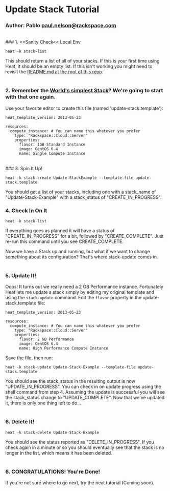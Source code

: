 # Update Stack Tutorial
### Author: Pablo <paul.nelson@rackspace.com>
</br>
### 1. >>Sanity Check<< Local Env

```shell
heat -k stack-list
```

This should return a list of all of your stacks. If this is your first time using Heat, it should be an empty list. If this isn't working you might need to revisit the [README.md at the root of this repo](/).
</br>
</br>
### 2. Remember the [World's simplest Stack](/101.Hello-Compute)? We're going to start with that one again.

Use your favorite editor to create this file (named 'update-stack.template'):

```shell
heat_template_version: 2013-05-23

resources:
  compute_instance: # You can name this whatever you prefer
    type: "Rackspace::Cloud::Server"
    properties:
      flavor: 1GB Standard Instance
      image: CentOS 6.4
      name: Single Compute Instance
```
</br>
### 3. Spin It Up!

```shell
heat -k stack-create Update-StackExample --template-file update-stack.template
```

You should get a list of your stacks, including one with a stack_name of "Update-Stack-Example" with a stack_status of "CREATE_IN_PROGRESS".
</br>
### 4. Check In On It

```shell
heat -k stack-list
```

If everything goes as planned it will have a status of "CREATE_IN_PROGRESS" for a bit, followed by "CREATE_COMPLETE". Just re-run this command until you see CREATE_COMPLETE.

Now we have a Stack up and running, but what if we want to change something about its configuration? That's where stack-update comes in.
</br>
</br>
### 5. Update It!

Oops! It turns out we really need a 2 GB Performance instance. Fortunately Heat lets me update a stack simply by editing my original template and using the `stack-update` command. Edit the `flavor` property in the update-stack.template file:

```shell
heat_template_version: 2013-05-23

resources:
  compute_instance: # You can name this whatever you prefer
    type: "Rackspace::Cloud::Server"
    properties:
      flavor: 2 GB Performance
      image: CentOS 6.4
      name: High Performance Compute Instance
```

Save the file, then run:

```shell
heat -k stack-update Update-Stack-Example --template-file update-stack.template
```

You should see the stack_status in the resulting output is now "UPDATE_IN_PROGRESS". You can check in on update progress using the shell command from step 4. Assuming the update is successful you will see the stack_status change to "UPDATE_COMPLETE". Now that we've updated it, there is only one thing left to do...
</br>
</br>
### 6. Delete It!

```shell
heat -k stack-delete Update-Stack-Example
```

You should see the status reported as "DELETE_IN_PROGRESS". If you check again in a minute or so you should eventually see that the stack is no longer in the list, which means it has been deleted.
</br>
</br>
### 6. CONGRATULATIONS! You're Done!

If you're not sure where to go next, try the next tutorial (Coming soon).
